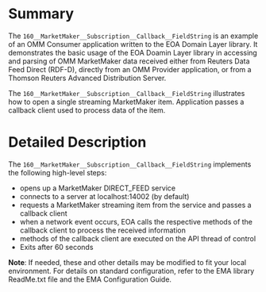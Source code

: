 Summary
=======


The `160__MarketMaker__Subscription__Callback__FieldString` is an example of an OMM Consumer
application written to the EOA Domain Layer library. It demonstrates the basic usage
of the EOA Doamin Layer library in accessing and parsing of OMM MarketMaker data
received either from Reuters Data Feed Direct (RDF-D), directly from an OMM Provider
application, or from a Thomson Reuters Advanced Distribution Server.

The `160__MarketMaker__Subscription__Callback__FieldString` illustrates how to open a single
streaming MarketMaker item. Application passes a callback client used to process data of the item.

Detailed Description
====================

The `160__MarketMaker__Subscription__Callback__FieldString` implements the following high-level
steps:

+ opens up a MarketMaker DIRECT_FEED service
+ connects to a server at localhost:14002 (by default)
+ requests a MarketMaker streaming item from the service and passes a callback client
+ when a network event occurs, EOA calls the respective methods of the callback client to process the received information
+ methods of the callback client are executed on the API thread of control
+ Exits after 60 seconds

**Note**: If needed, these and other details may be modified to fit your local environment. For details on standard configuration, refer to the EMA library ReadMe.txt file and the EMA Configuration Guide.
